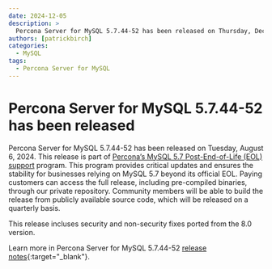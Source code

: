 ```yaml
---
date: 2024-12-05
description: >
  Percona Server for MySQL 5.7.44-52 has been released on Thursday, December 5, 2024.
authors: [patrickbirch]
categories:
  - MySQL
tags:
  - Percona Server for MySQL
---
```


# Percona Server for MySQL 5.7.44-52 has been released

<!-- more -->

Percona Server for MySQL 5.7.44-52 has been released on Tuesday, August 6, 2024. This release is part of [Percona’s MySQL 5.7 Post-End-of-Life (EOL) support](https://www.percona.com/post-mysql-5-7-eol-support) program. This program provides critical updates and ensures the stability for businesses relying on MySQL 5.7 beyond its official EOL. Paying customers can access the full release, including pre-compiled binaries, through our private repository. Community members will be able to build the release from publicly available source code, which will be released on a quarterly basis.

This release incluses security and non-security fixes ported from the 8.0 version.

Learn more in Percona Server for MySQL 5.7.44-52 [release notes](https://docs.percona.com/percona-server/5.7/release-notes/5.7.44-52.html){:target="_blank"}.

